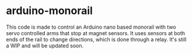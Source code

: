 # arduino-monorail
This code is made to control an Arduino nano based monorail with two servo controlled arms that stop at magnet sensors. It uses sensors at both ends of the rail to change directions, which is done through a relay. It's still a WIP and will be updated soon. 

